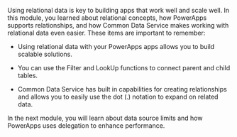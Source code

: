 Using relational data is key to building apps that work well and scale well. In this module, you learned about relational concepts, how PowerApps supports relationships, and how Common Data Service makes working with relational data even easier. These items are important to remember:

-   Using relational data with your PowerApps apps allows you to build
    scalable solutions.

-   You can use the Filter and LookUp functions to connect parent and
    child tables.

-   Common Data Service has built in capabilities for creating relationships and allows you to easily use the dot (.) notation to expand on related data.

In the next module, you will learn about data source limits and how
PowerApps uses delegation to enhance performance. 
